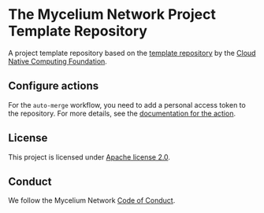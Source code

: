 # The Mycelium Network Project Template Repository

A project template repository based on the [template repository](https://github.com/cncf/project-template) by the [Cloud Native Computing Foundation](https://github.com/cncf).

## Configure actions

For the `auto-merge` workflow, you need to add a personal access token to the repository. For more details, see the [documentation for the action](https://github.com/project-calavera/calavera-reusable-actions#auto-merge).

## License

This project is licensed under [Apache license 2.0](LICENSE).

## Conduct

We follow the Mycelium Network [Code of Conduct](CODE_OF_CONDUCT.md).
